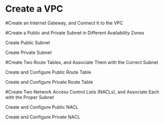 # 

# Create a VPC


#Create an Internet Gateway, and Connect It to the VPC


#Create a Public and Private Subnet in Different Availability Zones

Create Public Subnet

Create Private Subnet

#Create Two Route Tables, and Associate Them with the Correct Subnet

Create and Configure Public Route Table

Create and Configure Private Route Table

#Create Two Network Access Control Lists (NACLs), and Associate Each with the Proper Subnet

Create and Configure Public NACL

Create and Configure Private NACL

